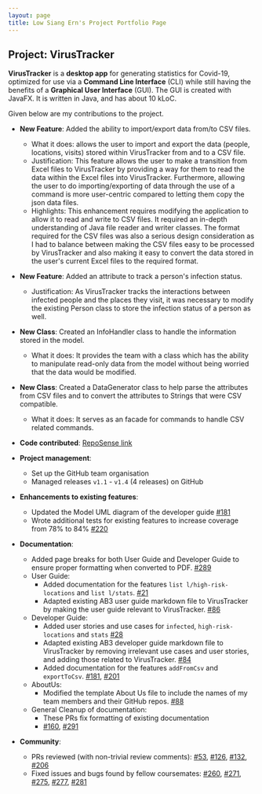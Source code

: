 ```yaml
---
layout: page
title: Low Siang Ern's Project Portfolio Page
---
```


## Project: VirusTracker

**VirusTracker** is a **desktop app** for generating statistics for Covid-19, optimized for use via a **Command Line Interface** (CLI) while still having the benefits of a **Graphical User Interface** (GUI).
The GUI is created with JavaFX. It is written in Java, and has about 10 kLoC.

Given below are my contributions to the project.

* **New Feature**: Added the ability to import/export data from/to CSV files.
  * What it does: allows the user to import and export the data (people, locations, visits) stored within VirusTracker from and to a CSV file. 
  * Justification: This feature allows the user to make a transition from Excel files to VirusTracker by providing a way for them to read the data within the Excel files
  into VirusTracker. Furthermore, allowing the user to do importing/exporting of data through the use of a command is more user-centric compared to letting them copy the
  json data files.
  * Highlights: This enhancement requires modifying the application to allow it to read and write to CSV files. It required an in-depth understanding of Java file reader and writer classes.
   The format required for the CSV files was also a serious design consideration as I had to balance between making the CSV files easy to be processed by VirusTracker and also making it easy to convert
   the data stored in the user's current Excel files to the required format.

* **New Feature**: Added an attribute to track a person's infection status.
  * Justification: As VirusTracker tracks the interactions between infected people and the places they visit, it was necessary to modify the existing Person class to store the infection status of a person 
  as well.
  
* **New Class**: Created an InfoHandler class to handle the information stored in the model.
  * What it does: It provides the team with a class which has the ability to manipulate read-only data from the model without being worried that the data would be modified.

* **New Class**: Created a DataGenerator class to help parse the attributes from CSV files and to convert the attributes to Strings that were CSV compatible. 
  * What it does: It serves as an facade for commands to handle CSV related commands.
  
* **Code contributed**: [RepoSense link](https://nus-cs2103-ay2021s1.github.io/tp-dashboard/#breakdown=true&search=&sort=groupTitle&sortWithin=title&since=2020-08-14&timeframe=commit&mergegroup=&groupSelect=groupByRepos&checkedFileTypes=docs~functional-code~test-code~other&tabOpen=true&tabType=authorship&tabAuthor=siangernlow&tabRepo=AY2021S1-CS2103T-T13-1%2Ftp%5Bmaster%5D&authorshipIsMergeGroup=false&authorshipFileTypes=docs~functional-code~test-code)

 <div style="page-break-after: always;"></div>
 
* **Project management**:
  * Set up the GitHub team organisation
  * Managed releases `v1.1` - `v1.4` (4 releases) on GitHub

* **Enhancements to existing features**:
  * Updated the Model UML diagram of the developer guide [\#181](https://github.com/AY2021S1-CS2103T-T13-1/tp/pull/181)
  * Wrote additional tests for existing features to increase coverage from 78% to 84% [\#220](https://github.com/AY2021S1-CS2103T-T13-1/tp/pull/220)

* **Documentation**:
  * Added page breaks for both User Guide and Developer Guide to ensure proper formatting when converted to PDF. [\#289](https://github.com/AY2021S1-CS2103T-T13-1/tp/pull/289)
  * User Guide:
    * Added documentation for the features `list l/high-risk-locations` and `list l/stats`. [\#21](https://github.com/AY2021S1-CS2103T-T13-1/tp/pull/21)
    * Adapted existing AB3 user guide markdown file to VirusTracker by making the user guide relevant to VirusTracker. [\#86](https://github.com/AY2021S1-CS2103T-T13-1/tp/pull/86)
  * Developer Guide:
    * Added user stories and use cases for `infected`, `high-risk-locations` and `stats` [\#28](https://github.com/AY2021S1-CS2103T-T13-1/tp/pull/28)
    * Adapted existing AB3 developer guide markdown file to VirusTracker by removing irrelevant use cases and user stories, and adding those related to VirusTracker. [\#84](https://github.com/AY2021S1-CS2103T-T13-1/tp/pull/84) 
    * Added documentation for the features `addFromCsv` and `exportToCsv`. [\#181](https://github.com/AY2021S1-CS2103T-T13-1/tp/pull/181), [\#201](https://github.com/AY2021S1-CS2103T-T13-1/tp/pull/201) 
  * AboutUs:
    * Modified the template About Us file to include the names of my team members and their GitHub repos. [\#88](https://github.com/AY2021S1-CS2103T-T13-1/tp/pull/88) 
  * General Cleanup of documentation:
    * These PRs fix formatting of existing documentation
    * [\#160](https://github.com/AY2021S1-CS2103T-T13-1/tp/pull/160), [\#291](https://github.com/AY2021S1-CS2103T-T13-1/tp/pull/291)
* **Community**:
  * PRs reviewed (with non-trivial review comments): [\#53](https://github.com/AY2021S1-CS2103T-T13-1/tp/pull/53), [\#126](https://github.com/AY2021S1-CS2103T-T13-1/tp/pull/126),
   [\#132](https://github.com/AY2021S1-CS2103T-T13-1/tp/pull/132), [\#206](https://github.com/AY2021S1-CS2103T-T13-1/tp/pull/206)
  * Fixed issues and bugs found by fellow coursemates: [\#260](https://github.com/AY2021S1-CS2103T-T13-1/tp/pull/260), [\#271](https://github.com/AY2021S1-CS2103T-T13-1/tp/pull/271),
   [\#275](https://github.com/AY2021S1-CS2103T-T13-1/tp/pull/275), [\#277](https://github.com/AY2021S1-CS2103T-T13-1/tp/pull/277), [\#281](https://github.com/AY2021S1-CS2103T-T13-1/tp/pull/281)
